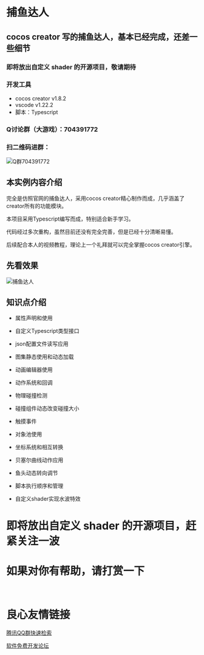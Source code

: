 # 捕鱼达人
## cocos creator 写的捕鱼达人，基本已经完成，还差一些细节
### 即将放出自定义 shader 的开源项目，敬请期待


### 开发工具

- cocos creator v1.8.2
- vscode v1.22.2
- 脚本：Typescript

### Q讨论群（大游戏）：704391772
### 扫二维码进群：
![Q群704391772](screenshots/qqgroup.JPG)

## 本实例内容介绍

完全是仿照官网的捕鱼达人，采用cocos creator精心制作而成，几乎涵盖了creator所有的功能模块。

本项目采用Typescript编写而成，特别适合新手学习。

代码经过多次重构，虽然目前还没有完全完善，但是已经十分清晰易懂。

后续配合本人的视频教程，理论上一个礼拜就可以完全掌握cocos creator引擎。


## 先看效果

![捕鱼达人](screenshots/fish.gif)


## 知识点介绍

- 属性声明和使用

- 自定义Typescript类型接口

- json配置文件读写应用

- 图集静态使用和动态加载

- 动画编辑器使用

- 动作系统和回调

- 物理碰撞检测

- 碰撞组件动态改变碰撞大小

- 触摸事件

- 对象池使用

- 坐标系统和相互转换

- 贝塞尔曲线动作应用

- 鱼头动态转向调节

- 脚本执行顺序和管理

- 自定义shader实现水波特效

# 即将放出自定义 shader 的开源项目，赶紧关注一波

# 如果对你有帮助，请打赏一下
 
 
&nbsp;&nbsp;&nbsp;&nbsp;&nbsp;&nbsp;&nbsp;&nbsp;
 
 





 # 良心友情链接

[腾讯QQ群快速检索](http://u.720life.cn/s/8cf73f7c)

[软件免费开发论坛](http://u.720life.cn/s/bbb01dc0)